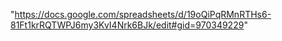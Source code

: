 "https://docs.google.com/spreadsheets/d/19oQiPqRMnRTHs6-81Ft1krRQTWPJ6my3KvI4Nrk6BJk/edit#gid=970349229"
